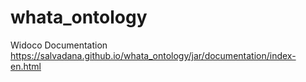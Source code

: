 # whata_ontology
Widoco Documentation https://salvadana.github.io/whata_ontology/jar/documentation/index-en.html
